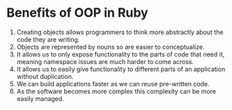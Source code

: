 # Benefits of OOP in Ruby #

1. Creating objects allows programmers to think more abstractly about the code they are writing.
2. Objects are represented by nouns so are easier to conceptualize.
3. It allows us to only expose functionality to the parts of code that need it, meaning namespace issues are much harder to come across.
4. It allows us to easily give functionality to different parts of an application without duplication.
5. We can build applications faster as we can reuse pre-written code.
6. As the software becomes more complex this complexity can be more easily managed.
